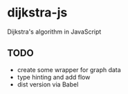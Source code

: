 # dijkstra-js
Dijkstra's algorithm in JavaScript

## TODO
* create some wrapper for graph data
* type hinting and add flow
* dist version via Babel 
